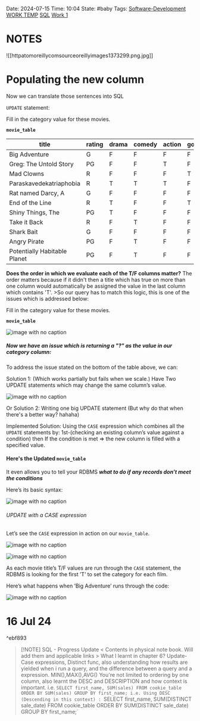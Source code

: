 Date: 2024-07-15
Time: 10:04
State: #baby 
Tags: [Software-Development](./Software-Development.md) [WORK TEMP](./WORK%20TEMP.md) [SQL](./SQL.md) [Work 1](Work%201.md)

# NOTES

![[httpatomoreillycomsourceoreillyimages1373299.png.jpg]]

# Populating the new column

Now we can translate those sentences into SQL

`UPDATE` statement:

Fill in the category value for these movies.

**`movie_table`**

|title|rating|drama|comedy|action|gore|scifi|for_kids|cartoon|category|
|---|---|---|---|---|---|---|---|---|---|
|Big Adventure|G|F|F|F|F|F|T|F||
|Greg: The Untold Story|PG|F|F|T|F|F|F|F||
|Mad Clowns|R|F|F|F|T|F|F|F||
|Paraskavedekatriaphobia|R|T|T|T|F|T|F|F||
|Rat named Darcy, A|G|F|F|F|F|F|T|F||
|End of the Line|R|T|F|F|T|T|F|T||
|Shiny Things, The|PG|T|F|F|F|F|F|F||
|Take it Back|R|F|T|F|F|F|F|F||
|Shark Bait|G|F|F|F|F|F|T|F||
|Angry Pirate|PG|F|T|F|F|F|F|T||
|Potentially Habitable Planet|PG|F|T|F|F|T|F|F||

**Does the order in which we evaluate each of the T/F columns matter?** 
		The order matters because if it didn't then a title which has true on more than one column would automatically be assigned the value in the last column which contains 'T'.
			>So our query has to match this logic, this is one of the issues which is addressed below:


Fill in the category value for these movies.

**`movie_table`**

![image with no caption](https://learning.oreilly.com/api/v2/epubs/urn:orm:book:9780596526849/files/httpatomoreillycomsourceoreillyimages1373301.png.jpg)

##### Now we have an issue which is returning a "?" as the value in our category column:

To address the issue stated on the bottom of the table above, we can: 

Solution 1: (Which works partially but fails when we scale.) Have Two UPDATE statements which may change the same column’s value.

![image with no caption](https://learning.oreilly.com/api/v2/epubs/urn:orm:book:9780596526849/files/httpatomoreillycomsourceoreillyimages1373303.png.jpg)

Or Solution 2: Writing one big UPDATE statement (But why do that when there's a better way? hahaha)

Implemented Solution: Using the `CASE` expression which combines all the `UPDATE` statements by: 1st-(checking an existing column’s value against a condition) then If the condition is met => the new column is filled with a specified value.

#### Here's the Updated **`movie_table`**

It even allows you to tell your RDBMS _**what to do if any records don’t meet the conditions**_

Here’s its basic syntax:

![image with no caption](https://learning.oreilly.com/api/v2/epubs/urn:orm:book:9780596526849/files/httpatomoreillycomsourceoreillyimages1373305.png.jpg)

###### UPDATE with a CASE expression

Let’s see the `CASE` expression in action on our `movie_table`.

![image with no caption](https://learning.oreilly.com/api/v2/epubs/urn:orm:book:9780596526849/files/httpatomoreillycomsourceoreillyimages1373307.png.jpg)

![image with no caption](https://learning.oreilly.com/api/v2/epubs/urn:orm:book:9780596526849/files/httpatomoreillycomsourceoreillyimages1373309.png.jpg)

As each movie title’s T/F values are run through the `CASE` statement, the RDBMS is looking for the first ’T’ to set the category for each film.

Here’s what happens when ’Big Adventure’ runs through the code:

![image with no caption](https://learning.oreilly.com/api/v2/epubs/urn:orm:book:9780596526849/files/httpatomoreillycomsourceoreillyimages1373311.png.jpg)


# 16 Jul 24

^ebf893


> [!NOTE] SQL - Progress Update
> < Contents in physical note book. Will add them and applicable links >
> What I learnt in chapter 6? Update-Case expressions, Distinct func, also understanding how results are yielded when i run a query, and the difference between a query and a expression. 
> MIN(),MAX(),AVG()
> You're not limited to ordering by one column, also learnt the DESC and DESCRIPTION and how context is important.
> 		 i.e. `SELECT first_name, SUM(sales) FROM cookie_table ORDER BY SUM(sales) GROUP BY first_name;
> 		 i.e. Using DESC (Descending in this context) : `SELECT first_name, SUM(DISTINCT sale_date) FROM cookie_table ORDER BY SUM(DISTINCT sale_date) GROUP BY first_name;`


